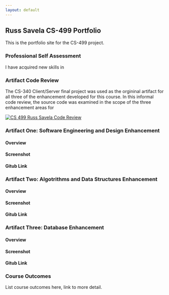 ```yaml
---
layout: default
---
```


## Russ Savela CS-499 Portfolio

This is the portfolio site for the CS-499 project.

### Professional Self Assessment

I have acquired new skills in 

### Artifact Code Review

The CS-340 Client/Server final project was used as the orgininal artifact for all three of the enhancement developed for this course.  In this informal code review, the source code was examined in the scope of the three enhancement areas for



[![CS 499 Russ Savela Code Review](https://img.youtube.com/vi/NZknNQFUsXk/0.jpg)](https://www.youtube.com/watch?v=NZknNQFUsXk)


### Artifact One: Software Engineering and Design Enhancement

#### Overview

#### Screenshot

#### Gitub Link

### Artifact Two: Algotrithms and Data Structures Enhancement

#### Overview

#### Screenshot

#### Gitub Link

### Artifact Three: Database Enhancement

#### Overview

#### Screenshot

#### Gitub Link

### Course Outcomes

List course outcomes here, link to more detail.
